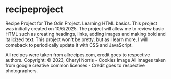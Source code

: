 # recipeproject
Recipe Project for The Odin Project. Learning HTML basics. This project was initially created on 10/6/2025. The project will allow me to review basic HTML such as creating headings, links, adding images and making bold and italicized text. This project won't be pretty, but as I learn more, I will comeback to periodically update it with CSS and JavaScript.


All recipes were taken from allrecipes.com, credit goes to respective authors.
Copyright: © 2023, Cheryl Norris - Cookies Image
All images taken from google creative common licenses - Credit goes to respective photographers.
